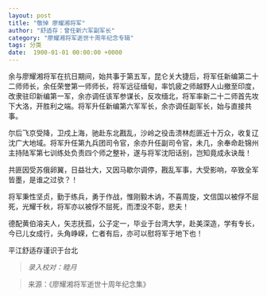 ```yaml
---
layout: post
title: "敬悼 廖耀湘将军"
author: "舒适存：曾任新六军副军长"
category: "廖耀湘将军逝世十周年纪念专辑"
tags: 分类
date:  1900-01-01 00:00:00 +0000
---
```

余与廖耀湘将军在抗日期间，始共事于第五军，昆仑关大捷后，将军任新编第二十二师师长，余任荣誉第一师师长，将军远征缅甸，率饥疲之师越野人山撤至印度，改隶驻印新编第一军，余亦调任该军参谋长，反攻缅北，将军率新二十二师首先攻下大洛，开胜利之端。将军升任新编第六军军长，余亦调任副军长，始与直接共事。

尔后飞京受降，卫戍上海，驰赴东北戡乱，沙岭之役击溃林彪匪近十万众，收复辽沈广大地域。将军升任第九兵团司令官，余亦升任副司令官，未几，余奉命赴锦州主持陆军第七训练处负责四个师之整补，遂与将军沈阳话别，岂知竟成永诀哉！

共匪因受苏俄卵翼，日益壮大，又因马歇尔调停，戡乱军事，大受影响，卒致全军皆墨，是谁之过欤？！

将军秉性坚贞，勤于练兵，勇于作战，惟刚毅木讷，不喜周旋，文信国以被俘不屈死，光耀千秋，将军亦以被俘不屈死，而湮没不彰，悲夫！

德配黄伯溶夫人，矢志抚孤，公子定一，毕业于台湾大学，赴美深造，学有专长，今已儿女成行，头角峥嵘，仁者有后，亦可以慰将军于地下也！

平江舒适存谨识于台北

>*录入校对：睦月*

> 来源：《廖耀湘将军逝世十周年纪念集》

